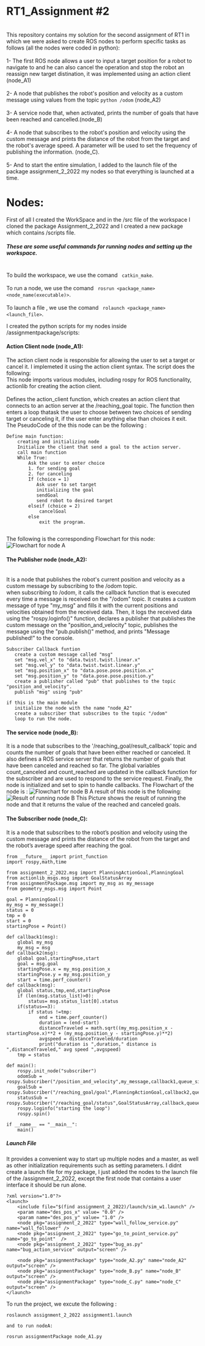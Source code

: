 RT1_Assignment #2
=================
<br>This repository contains my solution for the second assignment of RT1 in which we were asked to create ROS nodes to perform specific tasks as follows (all the nodes were coded in python):</br> 
<br>1- The first ROS node allows a user to input a target position for a robot to navigate to and he can also cancel the operation and stop the robot an reassign new target distination, it was implemented using an action client (node_A1) </br>
<br>2- A node that publishes the robot's position and velocity as a custom message using values from the topic ``` python /odom ``` (node_A2)</br>
<br>3- A service node that, when activated, prints the number of goals that have been reached and cancelled.(node_B)</br>
<br>4- A node that subscribes to the robot's position and velocity using the custom message and prints the distance of the robot from the target and the robot's average speed. A parameter will be used to set the frequency of publishing the information. (node_C).</br>
<br>5- And to start the entire simulation, I added to the launch file of the package assignment_2_2022 my nodes so that everything is launched at a time. </br>

# Nodes:

First of all I created the WorkSpace and in the /src file of the workspace I cloned the package Assignment_2_2022 and I created a new package which contains /scripts file.
##### These are some useful commands for running nodes and setting up the workspace.
<br> To build the workspace, we use the comand ``` catkin_make```.</br>
<br> To run a node, we use the comand ``` rosrun <package_name> <node_name(executable)>```.</br>
<br> To launch a file , we use the comand ``` rolaunch <package_name> <launch_file>```.</br>

I created the python scripts for my nodes inside /assignmentpackage/scripts:

#### Action Client node (node_A1):
The action client node is responsible for allowing the user to set a target or cancel it. I implemeted it using the action client syntax.
The script does the following:
<br>This node imports various modules, including rospy for ROS functionality, actionlib for creating the action client. </br>
<br>Defines the action_client function, which creates an action client that connects to an action server at the /reaching_goal topic. The function then enters a loop thatask the user to choose between two choices of sending target or canceling it, if the user enter anything else than choices it exit. </br>
The PseudoCode of the this node can be the following :
``` 
Define main function:
    creating and initializing node
    Initialize the client that send a goal to the action server.
    call main function
    While True:
        Ask the user to enter choice
        1. for sending goal
        2. for canceling
        If (choice = 1)
           Ask user to set target
           initializing the goal
           sendGoal
           send robot to desired target
        elseif (choice = 2)
            cancelGoal
        else 
            exit the program.
            
``` 
The following is the corresponding Flowchart for this node: 
![Flowchart for node A](Flowchart.png)


#### The Publisher node (node_A2):
<br> It is a node that publishes the robot's current position and velocity as a custom message by subscribing to the /odom topic.</br>
when subscribing to /odom, it calls the callback function that is executed every time a message is received on the "/odom" topic. It creates a custom message of type "my_msg" and fills it with the current positions and velocities obtained from the received data. Then, it logs the received data using the "rospy.loginfo()" function, declares a publisher that publishes the custom message on the "position_and_velocity" topic, publishes the message using the "pub.publish()" method, and prints "Message published!" to the console.

 ``` 
Subscriber Callback funtion
    create a custom message called "msg"
    set "msg.vel_x" to "data.twist.twist.linear.x"
    set "msg.vel_y" to "data.twist.twist.linear.y"
    set "msg.position_x" to "data.pose.pose.position.x"
    set "msg.position_y" to "data.pose.pose.position.y"
    create a publisher called "pub" that publishes to the topic "position_and_velocity".
    publish "msg" using "pub"

if this is the main module
    initialize the node with the name "node_A2"
    create a subscriber that subscribes to the topic "/odom" 
    loop to run the node.
 
  ```  

#### The service node (node_B):
It is a node that subscribes to the '/reaching_goal/result_callback' topic and counts the number of goals that have been either reached or canceled. It also defines a ROS service server that returns the number of goals that have been canceled and reached so far. The global variables count_canceled and count_reached are updated in the callback function for the subscriber and are used to respond to the service request. Finally, the node is initialized and set to spin to handle callbacks.
The Flowchart of the node is : 
![Flowchart for node B](Flowchart2.png)
A result of this node is the following:
![Result of running node B](nodeBrun.png)
This Picture shows the result of running the node and that it returns the value of the reached and canceled goals.

#### The Subscriber node (node_C):
It is a node that subscribes to the robot’s position and velocity using the custom message and prints the
distance of the robot from the target and the robot’s average speed after reaching the goal. 

``` 
from __future__ import print_function
import rospy,math,time

from assignment_2_2022.msg import PlanningActionGoal,PlanningGoal
from actionlib_msgs.msg import GoalStatusArray
from assignmentPackage.msg import my_msg as my_message
from geometry_msgs.msg import Point

goal = PlanningGoal()
my_msg = my_message()
status = 0
tmp = 0
start = 0
startingPose = Point()

def callback1(msg):
    global my_msg
    my_msg = msg
def callback2(msg):
    global goal,startingPose,start
    goal = msg.goal
    startingPose.x = my_msg.position_x
    startingPose.y = my_msg.position_y
    start = time.perf_counter()
def callback(msg):
    global status,tmp,end,startingPose
    if (len(msg.status_list)>0):
        status= msg.status_list[0].status
    if(status==3):
        if status !=tmp:
            end = time.perf_counter()
            duration = (end-start)
            distanceTraveled = math.sqrt((my_msg.position_x - startingPose.x)**2 + (my_msg.position_y - startingPose.y)**2)
            avgspeed = distanceTraveled/duration
            print("duration is ",duration," distance is ",distanceTraveled," avg speed ",avgspeed)
    tmp = status

def main():
    rospy.init_node("subscriber")
    odomSub = rospy.Subscriber("/position_and_velocity",my_message,callback1,queue_size=1000)
    goalSub = rospy.Subscriber("/reaching_goal/goal",PlanningActionGoal,callback2,queue_size=1000)
    statusSub = rospy.Subscriber("/reaching_goal/status",GoalStatusArray,callback,queue_size=1000)
    rospy.loginfo("starting the loop")
    rospy.spin()
        
if __name__ == "__main__":
    main()
``` 
##### Launch File
It provides a convenient way to start up multiple nodes and a master, as well as other initialization requirements such as setting parameters.
I didnt create a launch file for my package, I just added the nodes to the launch file of the /assignment_2_2022, except the first node that contains a user interface it should be run alone.
``` 
?xml version="1.0"?>
<launch>
    <include file="$(find assignment_2_2022)/launch/sim_w1.launch" />
    <param name="des_pos_x" value= "0.0" />
    <param name="des_pos_y" value= "1.0" />
    <node pkg="assignment_2_2022" type="wall_follow_service.py" name="wall_follower" />
    <node pkg="assignment_2_2022" type="go_to_point_service.py" name="go_to_point"  />
    <node pkg="assignment_2_2022" type="bug_as.py" name="bug_action_service" output="screen" />
    
    <node pkg="assignmentPackage" type="node_A2.py" name="node_A2" output="screen" />
    <node pkg="assignmentPackage" type="node_B.py" name="node_B" output="screen" />
    <node pkg="assignmentPackage" type="node_C.py" name="node_C" output="screen" />
</launch>
``` 
To run the project, we excute the following :
```
roslaunch assignment_2_2022 assignment1.launch

and to run nodeA:

rosrun assignmentPackage node_A1.py

``` 
